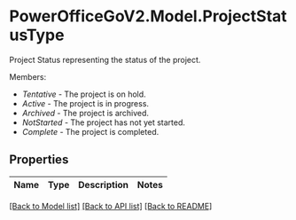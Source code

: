 # PowerOfficeGoV2.Model.ProjectStatusType
Project Status representing the status of the project.<p>Members:</p><ul><li><i>Tentative</i> - The project is on hold.</li><li><i>Active</i> - The project is in progress.</li><li><i>Archived</i> - The project is archived.</li><li><i>NotStarted</i> - The project has not yet started.</li><li><i>Complete</i> - The project is completed.</li></ul>

## Properties

Name | Type | Description | Notes
------------ | ------------- | ------------- | -------------

[[Back to Model list]](../../README.md#documentation-for-models) [[Back to API list]](../../README.md#documentation-for-api-endpoints) [[Back to README]](../../README.md)

